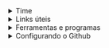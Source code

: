 <details>
    <summary>
        Time
    </summary>
    <table>
        <tr>
            <th>Posição</th>
            <th>Colaborador</th>
            <th>E-mail</th>
        </tr>
        <tr>
            <td>Product Owner</td>
            <td>Thays</td>
            <td>thays.sagrillo@carb43.com</td>
        </tr>
        <tr>
            <td>Tech Lead</td>
            <td>Abner</td>
            <td>abner.castro@carb43.com</td>
        </tr>
        <tr>
            <td>Engenheiro Front-End</td>
            <td>Daniel</td>
            <td>daniel.kochany@carb43.com</td>
        </tr>
        <tr>
            <td>Engenheiro Front-End</td>
            <td>João</td>
            <td>joao.penitente@carb43.com</td>
        </tr>
        <tr>
            <td>Engenheiro Back-End</td>
            <td>Matheus</td>
            <td>matheus.carvalho@carb43.com</td>
        </tr>
    </table>
</details>

<details>
    <summary>
        Links úteis
    </summary>
    <table>
        <tr>
            <th>Link</th>
            <th>Descrição</th>
        </tr>
        <tr>
            <td>Board de tarefas</td>
            <td>
                <a target="_blank" href="https://app.asana.com/1/1202197970974391/home">Link</a>
            </td>
        </tr>
        <tr>
            <td>Cloud Digital Ocean</td>
            <td>
                <a target="_blank" href="https://cloud.digitalocean.com/">Link</a>
            </td>
        </tr>
        <tr>
            <td>Google Cloud Platform</td>
            <td>
                <a target="_blank" href="https://cloud.google.com/">Link</a>
            </td>
        </tr>
        <tr>
            <td>Playbook 2025</td>
            <td>
                <a target="_blank" href="https://docs.google.com/spreadsheets/d/1y5n24jDBfhW3gjVRYSGhuyJV2sHDgwKZ78ALEL09-cQ/edit?gid=0#gid=0">Link</a>
            </td>
        </tr>
    </table>
</details>

<details>
    <summary>
        Ferramentas e programas
    </summary>
    <table>
        <tr>
            <th>Item</th>
        </tr>
        <tr>
            <td>Git</td>
        </tr>
        <tr>
            <td>Java</td>
        </tr>
        <tr>
            <td>Junit</td>
        </tr>
        <tr>
            <td>VS Code</td>
        </tr>
        <tr>
            <td>IntelliJ</td>
        </tr>
        <tr>
            <td>Appium</td>
        </tr>
        <tr>
            <td>Postman</td>
        </tr>
        <tr>
            <td>Draw.io</td>
        </tr>
    </table>
</details>

<details>
    <summary>
        Configurando o Github
    </summary>
    ** Passo a Passo**
    <br />1. Gerar chave SSH: ssh-keygen -t rsa -C "SEU_EMAIL@SEU_EMAIL.com.br" -b 4096
    <br />2. Cadastrar chave ssh no Github
</details>